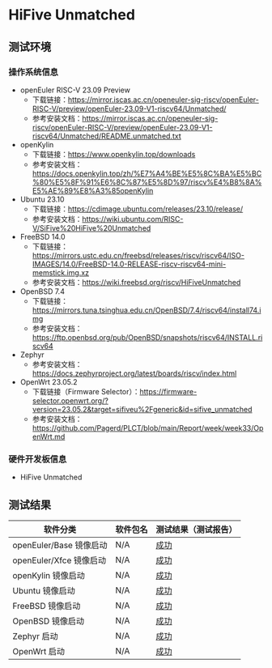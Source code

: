 # HiFive Unmatched

## 测试环境

### 操作系统信息

- openEuler RISC-V 23.09 Preview
    - 下载链接：https://mirror.iscas.ac.cn/openeuler-sig-riscv/openEuler-RISC-V/preview/openEuler-23.09-V1-riscv64/Unmatched/
    - 参考安装文档：https://mirror.iscas.ac.cn/openeuler-sig-riscv/openEuler-RISC-V/preview/openEuler-23.09-V1-riscv64/Unmatched/README.unmatched.txt
- openKylin
    - 下载链接：https://www.openkylin.top/downloads
    - 参考安装文档：https://docs.openkylin.top/zh/%E7%A4%BE%E5%8C%BA%E5%BC%80%E5%8F%91%E6%8C%87%E5%8D%97/riscv%E4%B8%8A%E5%AE%89%E8%A3%85openKylin
- Ubuntu 23.10
    - 下载链接：https://cdimage.ubuntu.com/releases/23.10/release/
    - 参考安装文档：https://wiki.ubuntu.com/RISC-V/SiFive%20HiFive%20Unmatched
- FreeBSD 14.0
    - 下载链接：https://mirrors.ustc.edu.cn/freebsd/releases/riscv/riscv64/ISO-IMAGES/14.0/FreeBSD-14.0-RELEASE-riscv-riscv64-mini-memstick.img.xz
    - 参考安装文档：https://wiki.freebsd.org/riscv/HiFiveUnmatched
- OpenBSD 7.4
    - 下载链接：https://mirrors.tuna.tsinghua.edu.cn/OpenBSD/7.4/riscv64/install74.img
    - 参考安装文档：https://ftp.openbsd.org/pub/OpenBSD/snapshots/riscv64/INSTALL.riscv64
- Zephyr
    - 参考安装文档：https://docs.zephyrproject.org/latest/boards/riscv/index.html
- OpenWrt 23.05.2
    - 下载链接（Firmware Selector）：https://firmware-selector.openwrt.org/?version=23.05.2&target=sifiveu%2Fgeneric&id=sifive_unmatched
    - 参考安装文档：https://github.com/Pagerd/PLCT/blob/main/Report/week/week33/OpenWrt.md

### 硬件开发板信息

- HiFive Unmatched

## 测试结果

| 软件分类                | 软件包名 | 测试结果（测试报告）                                                                               |
|-----------------------|----------|------------------------------------------------------------------------------------------------|
| openEuler/Base 镜像启动 | N/A      | [成功](https://gitee.com/yunxiangluo/openEuler-RISC-V-23.09-independent/tree/master/Unmatched)   |
| openEuler/Xfce 镜像启动 | N/A      | [成功](https://gitee.com/yunxiangluo/openEuler-RISC-V-23.09-independent/tree/master/Unmatched)   |
| openKylin 镜像启动      | N/A      | [成功](https://github.com/ruyisdk/ruyi/issues/65#issuecomment-1970489466)                        |
| Ubuntu 镜像启动         | N/A      | [成功](https://github.com/ruyisdk/ruyi/issues/65#issuecomment-1970489466)                        |
| FreeBSD 镜像启动        | N/A      | [成功](https://github.com/ruyisdk/ruyi/issues/65#issuecomment-1970489466)                        |
| OpenBSD 镜像启动        | N/A      | [成功](https://github.com/ruyisdk/ruyi/issues/65#issuecomment-1970489466)                        |
| Zephyr 启动             | N/A      | [成功](https://github.com/KevinMX/PLCT-Tarsier-Works/blob/main/misc/month10/Zephyr_Unmatched.md) |
| OpenWrt 启动            | N/A      | [成功](https://github.com/Pagerd/PLCT/blob/main/Report/week/week33/OpenWrt.md)                   |
